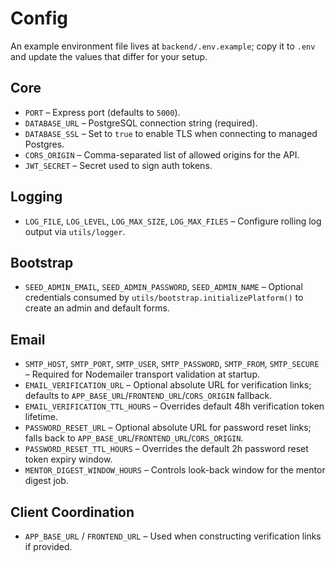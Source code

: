 # Config

An example environment file lives at `backend/.env.example`; copy it to `.env` and update the values that differ for your setup.

## Core
- `PORT` – Express port (defaults to `5000`).
- `DATABASE_URL` – PostgreSQL connection string (required).
- `DATABASE_SSL` – Set to `true` to enable TLS when connecting to managed Postgres.
- `CORS_ORIGIN` – Comma-separated list of allowed origins for the API.
- `JWT_SECRET` – Secret used to sign auth tokens.

## Logging
- `LOG_FILE`, `LOG_LEVEL`, `LOG_MAX_SIZE`, `LOG_MAX_FILES` – Configure rolling log output via `utils/logger`.

## Bootstrap
- `SEED_ADMIN_EMAIL`, `SEED_ADMIN_PASSWORD`, `SEED_ADMIN_NAME` – Optional credentials consumed by `utils/bootstrap.initializePlatform()` to create an admin and default forms.

## Email
- `SMTP_HOST`, `SMTP_PORT`, `SMTP_USER`, `SMTP_PASSWORD`, `SMTP_FROM`, `SMTP_SECURE` – Required for Nodemailer transport validation at startup.
- `EMAIL_VERIFICATION_URL` – Optional absolute URL for verification links; defaults to `APP_BASE_URL`/`FRONTEND_URL`/`CORS_ORIGIN` fallback.
- `EMAIL_VERIFICATION_TTL_HOURS` – Overrides default 48h verification token lifetime.
- `PASSWORD_RESET_URL` – Optional absolute URL for password reset links; falls back to `APP_BASE_URL`/`FRONTEND_URL`/`CORS_ORIGIN`.
- `PASSWORD_RESET_TTL_HOURS` – Overrides the default 2h password reset token expiry window.
- `MENTOR_DIGEST_WINDOW_HOURS` – Controls look-back window for the mentor digest job.

## Client Coordination
- `APP_BASE_URL` / `FRONTEND_URL` – Used when constructing verification links if provided.
